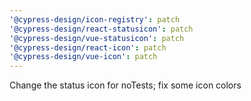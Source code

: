 ```yaml
---
'@cypress-design/icon-registry': patch
'@cypress-design/react-statusicon': patch
'@cypress-design/vue-statusicon': patch
'@cypress-design/react-icon': patch
'@cypress-design/vue-icon': patch
---
```


Change the status icon for noTests; fix some icon colors
